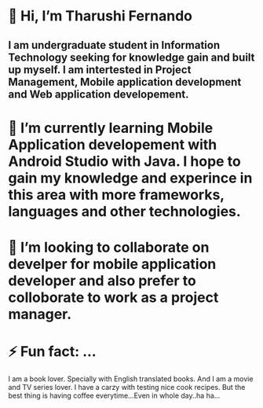 # 👋 Hi, I’m Tharushi Fernando

## I am undergraduate student in Information Technology seeking for knowledge gain and built up myself. I am intertested in Project Management, Mobile application development and Web application developement.
  

# 🌱 I’m currently learning Mobile Application developement with Android Studio with Java. I hope to gain my knowledge and experince in this area with more frameworks, languages and other technologies.

# 💞️ I’m looking to collaborate on develper for mobile application developer and also prefer to colloborate to work as a project manager. 


# ⚡ Fun fact: ...
  I am a book lover. Specially with English translated books. And I am a movie and TV series lover. I have a carzy with testing nice cook recipes.
  But the best thing is having coffee everytime...Even in whole day..ha ha...

<!---
tharushifernando99/tharushifernando99 is a ✨ special ✨ repository because its `README.md` (this file) appears on your GitHub profile.
You can click the Preview link to take a look at your changes.
--->
